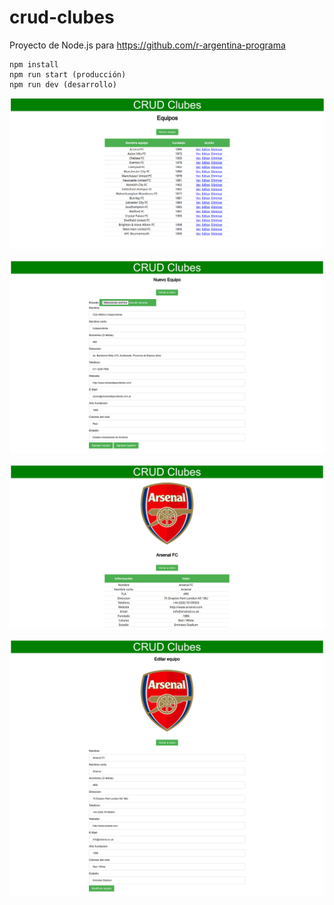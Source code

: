 # crud-clubes

Proyecto de Node.js para https://github.com/r-argentina-programa

```
npm install  
npm run start (producción)  
npm run dev (desarrollo)  
```

![](./crud_clubes_home.png)

![](./crud_clubes_nuevo_club.png)

![](./crud_clubes_ver_club.png)

![](./crud_clubes_editar_club.png)
